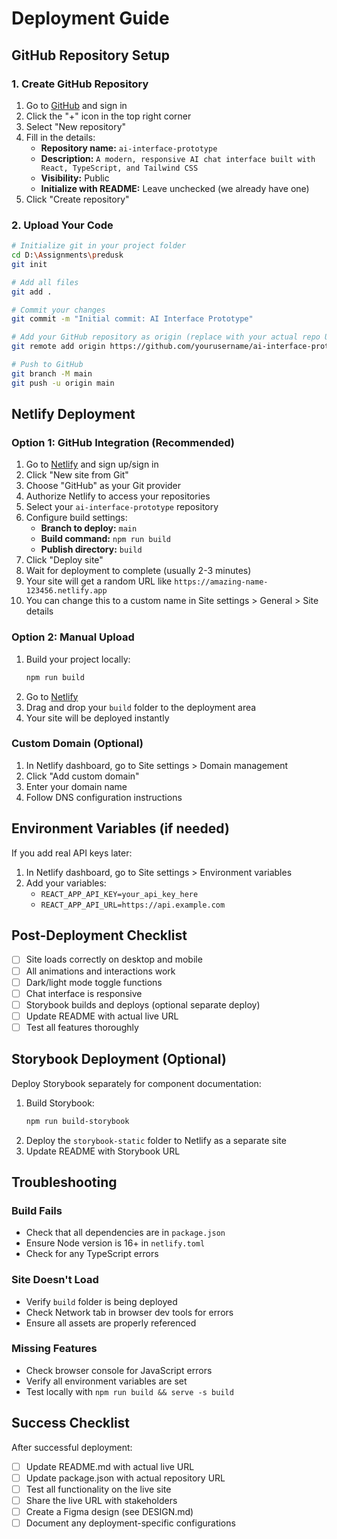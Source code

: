 # Deployment Guide

## GitHub Repository Setup

### 1. Create GitHub Repository

1. Go to [GitHub](https://github.com) and sign in
2. Click the "+" icon in the top right corner
3. Select "New repository"
4. Fill in the details:
   - **Repository name:** `ai-interface-prototype`
   - **Description:** `A modern, responsive AI chat interface built with React, TypeScript, and Tailwind CSS`
   - **Visibility:** Public
   - **Initialize with README:** Leave unchecked (we already have one)
5. Click "Create repository"

### 2. Upload Your Code

```bash
# Initialize git in your project folder
cd D:\Assignments\predusk
git init

# Add all files
git add .

# Commit your changes
git commit -m "Initial commit: AI Interface Prototype"

# Add your GitHub repository as origin (replace with your actual repo URL)
git remote add origin https://github.com/yourusername/ai-interface-prototype.git

# Push to GitHub
git branch -M main
git push -u origin main
```

## Netlify Deployment

### Option 1: GitHub Integration (Recommended)

1. Go to [Netlify](https://netlify.com) and sign up/sign in
2. Click "New site from Git"
3. Choose "GitHub" as your Git provider
4. Authorize Netlify to access your repositories
5. Select your `ai-interface-prototype` repository
6. Configure build settings:
   - **Branch to deploy:** `main`
   - **Build command:** `npm run build`
   - **Publish directory:** `build`
7. Click "Deploy site"
8. Wait for deployment to complete (usually 2-3 minutes)
9. Your site will get a random URL like `https://amazing-name-123456.netlify.app`
10. You can change this to a custom name in Site settings > General > Site details

### Option 2: Manual Upload

1. Build your project locally:
   ```bash
   npm run build
   ```
2. Go to [Netlify](https://netlify.com)
3. Drag and drop your `build` folder to the deployment area
4. Your site will be deployed instantly

### Custom Domain (Optional)

1. In Netlify dashboard, go to Site settings > Domain management
2. Click "Add custom domain"
3. Enter your domain name
4. Follow DNS configuration instructions

## Environment Variables (if needed)

If you add real API keys later:

1. In Netlify dashboard, go to Site settings > Environment variables
2. Add your variables:
   - `REACT_APP_API_KEY=your_api_key_here`
   - `REACT_APP_API_URL=https://api.example.com`

## Post-Deployment Checklist

- [ ] Site loads correctly on desktop and mobile
- [ ] All animations and interactions work
- [ ] Dark/light mode toggle functions
- [ ] Chat interface is responsive
- [ ] Storybook builds and deploys (optional separate deploy)
- [ ] Update README with actual live URL
- [ ] Test all features thoroughly

## Storybook Deployment (Optional)

Deploy Storybook separately for component documentation:

1. Build Storybook:
   ```bash
   npm run build-storybook
   ```
2. Deploy the `storybook-static` folder to Netlify as a separate site
3. Update README with Storybook URL

## Troubleshooting

### Build Fails
- Check that all dependencies are in `package.json`
- Ensure Node version is 16+ in `netlify.toml`
- Check for any TypeScript errors

### Site Doesn't Load
- Verify `build` folder is being deployed
- Check Network tab in browser dev tools for errors
- Ensure all assets are properly referenced

### Missing Features
- Check browser console for JavaScript errors
- Verify all environment variables are set
- Test locally with `npm run build && serve -s build`

## Success Checklist

After successful deployment:

- [ ] Update README.md with actual live URL
- [ ] Update package.json with actual repository URL
- [ ] Test all functionality on the live site
- [ ] Share the live URL with stakeholders
- [ ] Create a Figma design (see DESIGN.md)
- [ ] Document any deployment-specific configurations
